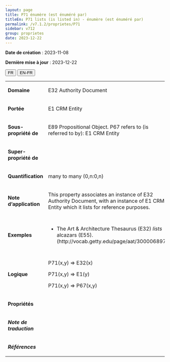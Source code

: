 ```yaml
---
layout: page
title: P71 énumère (est énuméré par)
titleEn: P71 lists (is listed in) - énumère (est énuméré par)
permalink: /v7.1.2/proprietes/P71
sidebar: v712
group: proprietes
date: 2023-12-22
---
```


**Date de création** : 2023-11-08

**Dernière mise à jour** : 2023-12-22

<div class="lang-buttons">
 <button id="fr" class="activate">FR</button>
 <button id="en-fr">EN-FR</button>
</div>

<table>
<tbody>
<tr>
<td><p><strong>Domaine</strong></p></td>
<td class="en">
<p>E32 Authority Document</p>
</td>
<td>
<p><code class="language-plaintext highlighter-rouge">E32_Document_de_référence</code></p>
</td>
</tr>
<tr>
<td><p><strong>Portée</strong></p></td>
<td class="en">
<p>E1 CRM Entity</p>
</td>
<td>
<p><code class="language-plaintext highlighter-rouge">E1_Entité_CRM</code></p>
</td>
</tr>
<tr>
<td><p><strong>Sous-propriété de</strong></p></td>
<td class="en">
<p>E89 Propositional Object. P67 refers to (is referred to by): E1 CRM Entity</p>
</td>
<td>
<p><code class="language-plaintext highlighter-rouge">E89_Objet_propositionnel</code>. <code class="language-plaintext highlighter-rouge">P67_renvoie_à (fait_l’objet_d’un_renvoi_par)</code> : <code class="language-plaintext highlighter-rouge">E1_Entité_CRM</code></p>
</td>
</tr>
<tr>
<td><p><strong>Super-propriété de</strong></p></td>
<td class="en">
</td>
<td>
</td>
</tr>
<tr>
<td><p><strong>Quantification</strong></p></td>
<td class="en">
<p>many to many (0,n:0,n)</p>
</td>
<td>
<p>plusieurs à plusieurs (0,n:0,n)</p>
</td>
</tr>
<tr>
<td><p><strong>Note d’application</strong></p></td>
<td class="en">
<p>This property associates an instance of E32 Authority Document, with an instance of E1 CRM Entity which it lists for reference purposes.</p>
</td>
<td>
<p>Cette propriété associe une instance de <code class="language-plaintext highlighter-rouge">E32_Document_de_référence</code> à une instance de <code class="language-plaintext highlighter-rouge">E1_Entité_CRM</code> énumérée aux fins de référence. </p>
</td>
</tr>
<tr>
<td><p><strong>Exemples</strong></p></td>
<td class="en">
<ul>
<li><p>The Art & Architecture Thesaurus (E32) <em>lists</em> alcazars (E55). (http://vocab.getty.edu/page/aat/300006897)</p>
</li>
</ul>
</td>
<td>
<ul>
<li><p>Le Art & Architecture Thesaurus (<code class="language-plaintext highlighter-rouge">E32_Document_de_référence</code>) énumère (<code class="language-plaintext highlighter-rouge">P71_énumère</code>) des alcazars (<code class="language-plaintext highlighter-rouge">E55_Type</code>) (http://vocab.getty.edu/page/aat/300006897)</p>
</li>
</ul>
</td>
</tr>
<tr>
<td><p><strong>Logique</strong></p></td>
<td class="en">
<p>P71(x,y) ⇒ E32(x)</p>
<p>P71(x,y) ⇒ E1(y)</p>
<p>P71(x,y) ⇒ P67(x,y)</p>
</td>
<td>
<p>P71(x,y) ⇒ E32(x)</p>
<p>P71(x,y) ⇒ E1(y)</p>
<p>P71(x,y) ⇒ P67(x,y)</p>
</td>
</tr>
<tr>
<td><p><strong>Propriétés</strong></p></td>
<td class="en">
</td>
<td>
</td>
</tr>
<tr>
<td><p><strong><em>Note de traduction</em></strong></p></td>
<td colspan="2">
</td>
</tr>
<tr>
<td><p><strong><em>Références</em></strong></p></td>
<td colspan="2">
<p><em></em></p>
</td>
</tr>
</tbody>
</table>
